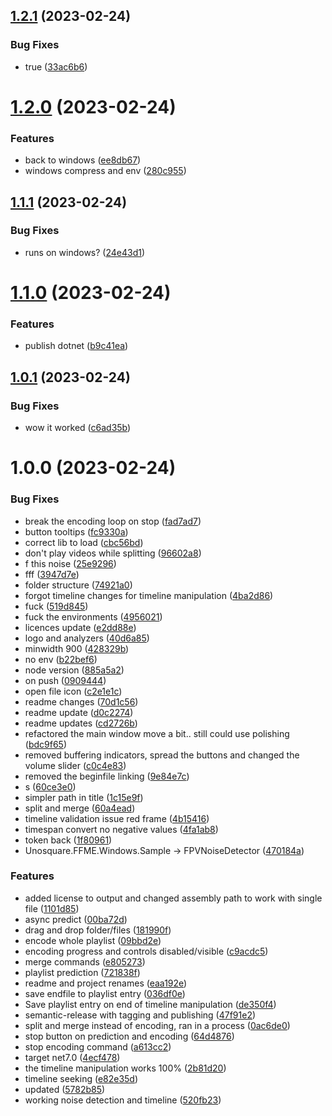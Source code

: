 ## [1.2.1](https://github.com/mkorzunowicz/sem-rel-test/compare/1.2.0...1.2.1) (2023-02-24)


### Bug Fixes

* <EnableWindowsTargeting>true</EnableWindowsTargeting> ([33ac6b6](https://github.com/mkorzunowicz/sem-rel-test/commit/33ac6b65e56e685f1206ba14bdf01de4f67058be))

# [1.2.0](https://github.com/mkorzunowicz/sem-rel-test/compare/1.1.1...1.2.0) (2023-02-24)


### Features

* back to windows ([ee8db67](https://github.com/mkorzunowicz/sem-rel-test/commit/ee8db67947b16ac100fc4d635bb15858692dc5ab))
* windows compress and env ([280c955](https://github.com/mkorzunowicz/sem-rel-test/commit/280c9556fe2e6778490ee9fb0cf88dd06cc7b7a7))

## [1.1.1](https://github.com/mkorzunowicz/sem-rel-test/compare/1.1.0...1.1.1) (2023-02-24)


### Bug Fixes

* runs on windows? ([24e43d1](https://github.com/mkorzunowicz/sem-rel-test/commit/24e43d1d005b831d27b67a8d016e69940a8ff91a))

# [1.1.0](https://github.com/mkorzunowicz/sem-rel-test/compare/1.0.1...1.1.0) (2023-02-24)


### Features

* publish dotnet ([b9c41ea](https://github.com/mkorzunowicz/sem-rel-test/commit/b9c41eac888bf990ddb08de1a4a5eca24382e718))

## [1.0.1](https://github.com/mkorzunowicz/sem-rel-test/compare/1.0.0...1.0.1) (2023-02-24)


### Bug Fixes

* wow it worked ([c6ad35b](https://github.com/mkorzunowicz/sem-rel-test/commit/c6ad35be90b5b1cc78bd45b5c8918c9e006a6625))

# 1.0.0 (2023-02-24)


### Bug Fixes

* break the encoding loop on stop ([fad7ad7](https://github.com/mkorzunowicz/sem-rel-test/commit/fad7ad7dfc6103617265915d89f5e51bca340ee2))
* button tooltips ([fc9330a](https://github.com/mkorzunowicz/sem-rel-test/commit/fc9330a45f662009153ed90933df0d37b4c95d85))
* correct lib to load ([cbc56bd](https://github.com/mkorzunowicz/sem-rel-test/commit/cbc56bd6dbf489992f115610e69e9a394106a3d4))
* don't play videos while splitting ([96602a8](https://github.com/mkorzunowicz/sem-rel-test/commit/96602a8915a30dc5df65f53342f1ff15dfd85b91))
* f this noise ([25e9296](https://github.com/mkorzunowicz/sem-rel-test/commit/25e9296ef909f025f24c6b4bca9aa5acbca6510b))
* fff ([3947d7e](https://github.com/mkorzunowicz/sem-rel-test/commit/3947d7e803788d97e206a9afbd54f44dae7940fa))
* folder structure ([74921a0](https://github.com/mkorzunowicz/sem-rel-test/commit/74921a08c74254d9114d6a89acac991d206a1085))
* forgot timeline changes for timeline manipulation ([4ba2d86](https://github.com/mkorzunowicz/sem-rel-test/commit/4ba2d8686ee0c523da3d32e6d87601641c12cbd4))
* fuck ([519d845](https://github.com/mkorzunowicz/sem-rel-test/commit/519d845db9d6b568f3116fa1d9bce8f8e075192c))
* fuck the environments ([4956021](https://github.com/mkorzunowicz/sem-rel-test/commit/495602180435332a8a2cd9cc9e8daffa4d1ebbda))
* licences update ([e2dd88e](https://github.com/mkorzunowicz/sem-rel-test/commit/e2dd88efcc68a1079fd67c97fe944c402e602d60))
* logo and analyzers ([40d6a85](https://github.com/mkorzunowicz/sem-rel-test/commit/40d6a855b55bd1da942c735662ce970a58443f8c))
* minwidth 900 ([428329b](https://github.com/mkorzunowicz/sem-rel-test/commit/428329b61a27598a0a86d2e3e5f78ad05907b1ad))
* no env ([b22bef6](https://github.com/mkorzunowicz/sem-rel-test/commit/b22bef645657ef8671d3fd5a345a6d9017c499fd))
* node version ([885a5a2](https://github.com/mkorzunowicz/sem-rel-test/commit/885a5a23290e13cd97fb9a79d1a1e6ef6ee8f071))
* on push ([0909444](https://github.com/mkorzunowicz/sem-rel-test/commit/09094448284edff84839dd6599eb30d373a16bed))
* open file icon ([c2e1e1c](https://github.com/mkorzunowicz/sem-rel-test/commit/c2e1e1c8eb9a915babf6880a9311cfa0e3cf949d))
* readme changes ([70d1c56](https://github.com/mkorzunowicz/sem-rel-test/commit/70d1c569563115218c250022f1c86a06aa836a37))
* readme update ([d0c2274](https://github.com/mkorzunowicz/sem-rel-test/commit/d0c22742e39d9c2a89dbdf24e729cb893c3dc409))
* readme updates ([cd2726b](https://github.com/mkorzunowicz/sem-rel-test/commit/cd2726b48ba1bf21c90269cd9716a2c32122308b))
* refactored the main window move a bit.. still could use polishing ([bdc9f65](https://github.com/mkorzunowicz/sem-rel-test/commit/bdc9f653b7bd94334649051eca97e006cab2e783))
* removed buffering indicators, spread the buttons and changed the volume slider ([c0c4e83](https://github.com/mkorzunowicz/sem-rel-test/commit/c0c4e83eecd6416177cbf6cc65668d778f822bf6))
* removed the beginfile linking ([9e84e7c](https://github.com/mkorzunowicz/sem-rel-test/commit/9e84e7c36f8caeaf5dac54837695af29f244847f))
* s ([60ce3e0](https://github.com/mkorzunowicz/sem-rel-test/commit/60ce3e0bca032f57f5bd147ba9d96ce8ad96a621))
* simpler path in title ([1c15e9f](https://github.com/mkorzunowicz/sem-rel-test/commit/1c15e9f2e2e490248a4959bd7a5c535aa99e3a5d))
* split and merge ([60a4ead](https://github.com/mkorzunowicz/sem-rel-test/commit/60a4ead9768d36c5991e71ec475dcc0c5d04b972))
* timeline validation issue red frame ([4b15416](https://github.com/mkorzunowicz/sem-rel-test/commit/4b15416d0593d9e4529e8282c7a0cf41ee369025))
* timespan convert no negative values ([4fa1ab8](https://github.com/mkorzunowicz/sem-rel-test/commit/4fa1ab846758e6dee4507a3569ccff57f2469610))
* token back ([1f80961](https://github.com/mkorzunowicz/sem-rel-test/commit/1f80961c2b6ef0acdb41cffe7f016df26e0c904a))
* Unosquare.FFME.Windows.Sample -> FPVNoiseDetector ([470184a](https://github.com/mkorzunowicz/sem-rel-test/commit/470184ab32bce8836b340ff32e810f5edf0ecf80))


### Features

* added license to output and changed assembly path to work with single file ([1101d85](https://github.com/mkorzunowicz/sem-rel-test/commit/1101d854dd9f7b684d76cb4330954b5b5c3b419b))
* async predict ([00ba72d](https://github.com/mkorzunowicz/sem-rel-test/commit/00ba72dac12fb866fd331079d2b40d2e1082e9fa))
* drag and drop folder/files ([181990f](https://github.com/mkorzunowicz/sem-rel-test/commit/181990f47749e1dcfc2c7bccd99906029ca41aa1))
* encode whole playlist ([09bbd2e](https://github.com/mkorzunowicz/sem-rel-test/commit/09bbd2e44f32742613f96855f5aa674365970fa5))
* encoding progress and controls disabled/visible ([c9acdc5](https://github.com/mkorzunowicz/sem-rel-test/commit/c9acdc5103f238c3b76914b4c601dbaf401b62a2))
* merge commands ([e805273](https://github.com/mkorzunowicz/sem-rel-test/commit/e805273165e9b909397be7259c4c1155fc1384ac))
* playlist prediction ([721838f](https://github.com/mkorzunowicz/sem-rel-test/commit/721838fa533768a7c0b0cf15cf31d500c2997cfa))
* readme and project renames ([eaa192e](https://github.com/mkorzunowicz/sem-rel-test/commit/eaa192e353817c068bcc54872b1a9bcdb243e3f3))
* save endfile to playlist entry ([036df0e](https://github.com/mkorzunowicz/sem-rel-test/commit/036df0e0631b19fae3c7c2f2ac9d1411ba3a448d))
* Save playlist entry on end of timeline manipulation ([de350f4](https://github.com/mkorzunowicz/sem-rel-test/commit/de350f47d60d9e3670b4643ba4d49e3558b70c44))
* semantic-release with tagging and publishing ([47f91e2](https://github.com/mkorzunowicz/sem-rel-test/commit/47f91e252a93a514c3ad483be29e7d97fce8c72b))
* split and merge instead of encoding, ran in a process ([0ac6de0](https://github.com/mkorzunowicz/sem-rel-test/commit/0ac6de0c14d4e89a74e6895b9284ac1e82ae69f7))
* stop button on prediction and encoding ([64d4876](https://github.com/mkorzunowicz/sem-rel-test/commit/64d4876756071c618e307b250f9c5e95a68e042a))
* stop encoding command ([a613cc2](https://github.com/mkorzunowicz/sem-rel-test/commit/a613cc26782169e19d9721f680171920745fafc6))
* target net7.0 ([4ecf478](https://github.com/mkorzunowicz/sem-rel-test/commit/4ecf4786edcebcd1edf573cfbc6ab2e6bfebaca4))
* the timeline manipulation works 100% ([2b81d20](https://github.com/mkorzunowicz/sem-rel-test/commit/2b81d2092561e4f7e8ac969a4d1c3bd7a8125d6e))
* timeline seeking ([e82e35d](https://github.com/mkorzunowicz/sem-rel-test/commit/e82e35d03828d39305fb902f420ce6581bf09454))
* updated ([5782b85](https://github.com/mkorzunowicz/sem-rel-test/commit/5782b85445f7cb30ddc866384a3e98d9a72f0118))
* working noise detection and timeline ([520fb23](https://github.com/mkorzunowicz/sem-rel-test/commit/520fb237ff1feff9c995e86c64fe9a2d33e6869d))

